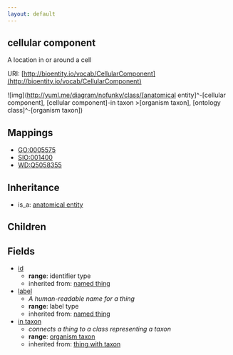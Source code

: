 ```yaml
---
layout: default
---
```


## cellular component


A location in or around a cell

URI: [http://bioentity.io/vocab/CellularComponent](http://bioentity.io/vocab/CellularComponent)


![img](http://yuml.me/diagram/nofunky/class/[anatomical entity]^-[cellular component], [cellular component]-in taxon >[organism taxon], [ontology class]^-[organism taxon])
## Mappings

 * [GO:0005575](http://purl.obolibrary.org/obo/GO_0005575)
 * [SIO:001400](http://semanticscience.org/resource/SIO_001400)
 * [WD:Q5058355](http://purl.obolibrary.org/obo/WD_Q5058355)

## Inheritance

 *  is_a: [anatomical entity](AnatomicalEntity.html)

## Children



## Fields

 * [id](id.html)
    * __range__: identifier type
    * inherited from: [named thing](NamedThing.html)
 * [label](label.html)
    * _A human-readable name for a thing_
    * __range__: label type
    * inherited from: [named thing](NamedThing.html)
 * [in taxon](in_taxon.html)
    * _connects a thing to a class representing a taxon_
    * __range__: [organism taxon](OrganismTaxon.html)
    * inherited from: [thing with taxon](ThingWithTaxon.html)

